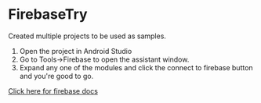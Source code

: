 # FirebaseTry
Created multiple projects to be used as samples.

1. Open the project in Android Studio
2. Go to Tools->Firebase to open the assistant window.
3. Expand any one of the modules and click the connect to firebase button and you're good to go.

[Click here for firebase docs](https://firebase.google.com/docs/android/setup)
